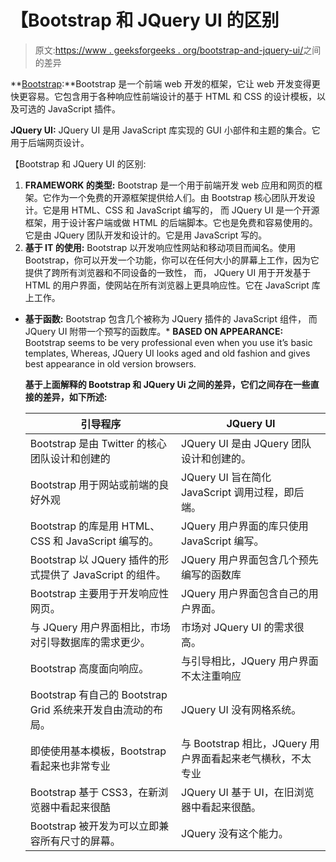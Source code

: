 # 【Bootstrap 和 JQuery UI 的区别

> 原文:[https://www . geeksforgeeks . org/bootstrap-and-jquery-ui/](https://www.geeksforgeeks.org/differences-between-bootstrap-and-jquery-ui/)之间的差异

**[Bootstrap](https://www.geeksforgeeks.org/beginning-Bootstrap-part-1/):**Bootstrap 是一个前端 web 开发的框架，它让 web 开发变得更快更容易。它包含用于各种响应性前端设计的基于 HTML 和 CSS 的设计模板，以及可选的 JavaScript 插件。

**JQuery UI:** JQuery UI 是用 JavaScript 库实现的 GUI 小部件和主题的集合。它用于后端网页设计。

【Bootstrap 和 JQuery UI 的区别:

1.  **FRAMEWORK 的类型:** Bootstrap 是一个用于前端开发 web 应用和网页的框架。它作为一个免费的开源框架提供给人们。由 Bootstrap 核心团队开发设计。它是用 HTML、CSS 和 JavaScript 编写的，
    而
    JQuery UI 是一个开源框架，用于设计客户端或做 HTML 的后端脚本。它也是免费和容易使用的。它是由 JQuery 团队开发和设计的。它是用 JavaScript 写的。
2.  **基于 IT 的使用:** Bootstrap 以开发响应性网站和移动项目而闻名。使用 Bootstrap，你可以开发一个功能，你可以在任何大小的屏幕上工作，因为它提供了跨所有浏览器和不同设备的一致性，
    而，
    JQuery UI 用于开发基于 HTML 的用户界面，使网站在所有浏览器上更具响应性。它在 JavaScript 库上工作。

*   **基于函数:** Bootstrap 包含几个被称为 JQuery 插件的 JavaScript 组件，
    而
    JQuery UI 附带一个预写的函数库。*   **BASED ON APPEARANCE:** Bootstrap seems to be very professional even when you use it’s basic templates,
    Whereas,
    JQuery UI looks aged and old fashion and gives best appearance in old version browsers.

    **基于上面解释的 Bootstrap 和 JQuery Ui 之间的差异，它们之间存在一些直接的差异，如下所述:**

    | 引导程序 | JQuery UI |
    | --- | --- |
    | Bootstrap 是由 Twitter 的核心团队设计和创建的 | JQuery UI 是由 JQuery 团队设计和创建的。 |
    | Bootstrap 用于网站或前端的良好外观 | JQuery UI 旨在简化 JavaScript 调用过程，即后端。 |
    | Bootstrap 的库是用 HTML、CSS 和 JavaScript 编写的。 | JQuery 用户界面的库只使用 JavaScript 编写。 |
    | Bootstrap 以 JQuery 插件的形式提供了 JavaScript 的组件。 | JQuery 用户界面包含几个预先编写的函数库 |
    | Bootstrap 主要用于开发响应性网页。 | JQuery 用户界面包含自己的用户界面。 |
    | 与 JQuery 用户界面相比，市场对引导数据库的需求更少。 | 市场对 JQuery UI 的需求很高。 |
    | Bootstrap 高度面向响应。 | 与引导相比，JQuery 用户界面不太注重响应 |
    | Bootstrap 有自己的 Bootstrap Grid 系统来开发自由流动的布局。 | JQuery UI 没有网格系统。 |
    | 即使使用基本模板，Bootstrap 看起来也非常专业 | 与 Bootstrap 相比，JQuery 用户界面看起来老气横秋，不太专业 |
    | Bootstrap 基于 CSS3，在新浏览器中看起来很酷 | JQuery UI 基于 UI，在旧浏览器中看起来很酷。 |
    | Bootstrap 被开发为可以立即兼容所有尺寸的屏幕。 | JQuery 没有这个能力。 |